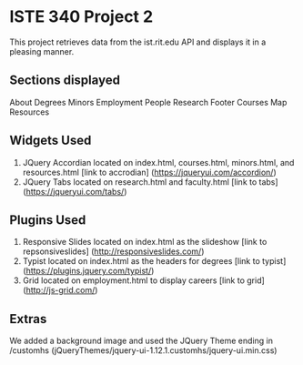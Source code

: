 # ISTE 340 Project 2
This project retrieves data from the ist.rit.edu API and displays it in a pleasing manner.

## Sections displayed
About
Degrees
Minors
Employment
People
Research
Footer
Courses
Map
Resources

## Widgets Used
1. JQuery Accordian located on index.html, courses.html, minors.html, and resources.html [link to accrodian] (https://jqueryui.com/accordion/)
2. JQuery Tabs located on research.html and faculty.html [link to tabs] (https://jqueryui.com/tabs/)

## Plugins Used
1. Responsive Slides located on index.html as the slideshow [link to repsonsiveslides] (http://responsiveslides.com/)
2. Typist located on index.html as the headers for degrees [link to typist] (https://plugins.jquery.com/typist/)
3. Grid located on employment.html to display careers [link to grid] (http://js-grid.com/)

## Extras
We added a background image and used the JQuery Theme ending in /customhs (jQueryThemes/jquery-ui-1.12.1.customhs/jquery-ui.min.css)